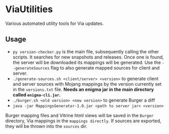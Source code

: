 # ViaUtilities
Various automated utility tools for Via updates.

## Usage
- `py version-checker.py` is the main file, subsequently calling the other scripts. It searches for new snapshots and releases. Once one is found, the server will be downloaded its mappings will be generated. Use the `--generateSources` flag to also generate mapped sources for client and server.
- `./generate-sources.sh <client/server> <version>` to generate client and server sources with Mojang mappings by the version currently set in the `versions.txt` file. **Needs an enigma jar in the main directory called `enigma-cli.jar`.**
- `./burger.sh <old version> <new version>` to generate Burger a diff
-  `java -jar MappingsGenerator-1.0.jar <path to server jar> <version>`

Burger mapping files and Vitrine html views will be saved in the `Burger` directory, Via mappings in the `mappings directly`. If sources are exported, they will be thrown into the `sources` dir.